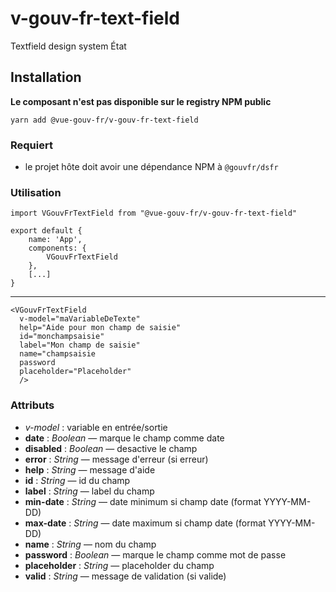 # v-gouv-fr-text-field
Textfield design system État


## Installation
**Le composant n'est pas disponible sur le registry NPM public**

`yarn add @vue-gouv-fr/v-gouv-fr-text-field`
    
### Requiert
- le projet hôte doit avoir une dépendance NPM à `@gouvfr/dsfr`

### Utilisation
    import VGouvFrTextField from "@vue-gouv-fr/v-gouv-fr-text-field"

    export default {
        name: 'App',
        components: {
            VGouvFrTextField
        },
        [...]
    }
---
    <VGouvFrTextField 
      v-model="maVariableDeTexte"
      help="Aide pour mon champ de saisie"
      id="monchampsaisie"
      label="Mon champ de saisie"
      name="champsaisie
      password
      placeholder="Placeholder"
      />

### Attributs 
- *v-model* :  variable en entrée/sortie
- **date** : *Boolean* — marque le champ comme date
- **disabled** : *Boolean* — desactive le champ
- **error** : *String* — message d'erreur (si erreur)
- **help** : *String* — message d'aide 
- **id** : *String* — id du champ
- **label** : *String* — label du champ
- **min-date** : *String* — date minimum si champ date (format YYYY-MM-DD)
- **max-date** : *String* — date maximum si champ date (format YYYY-MM-DD)
- **name** : *String* — nom du champ
- **password** : *Boolean* — marque le champ comme mot de passe
- **placeholder** : *String* — placeholder du champ
- **valid** : *String* — message de validation (si valide)